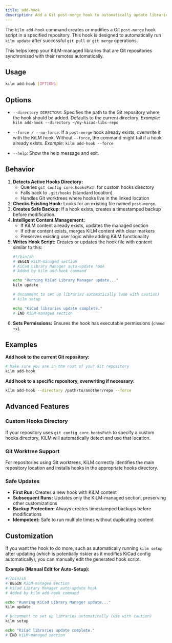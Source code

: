 ```yaml
---
title: add-hook
description: Add a Git post-merge hook to automatically update libraries.
---
```


The `kilm add-hook` command creates or modifies a Git `post-merge` hook script in a specified repository. This hook is designed to automatically run `kilm update` after successful `git pull` or `git merge` operations.

This helps keep your KiLM-managed libraries that are Git repositories synchronized with their remotes automatically.

## Usage

```bash
kilm add-hook [OPTIONS]
```

## Options

- `--directory DIRECTORY`: 
  Specifies the path to the Git repository where the hook should be added. Defaults to the current directory.
  *Example:* `kilm add-hook --directory ~/my-kicad-libs-repo`

- `--force / --no-force`: 
  If a `post-merge` hook already exists, overwrite it with the KiLM hook. Without `--force`, the command might fail if a hook already exists.
  *Example:* `kilm add-hook --force`

- `--help`: 
  Show the help message and exit.

## Behavior

1.  **Detects Active Hooks Directory:** 
    - Queries `git config core.hooksPath` for custom hooks directory
    - Falls back to `.git/hooks` (standard location)
    - Handles Git worktrees where hooks live in the linked location
2.  **Checks Existing Hook:** Looks for an existing file named `post-merge`.
3.  **Creates Safe Backup:** If a hook exists, creates a timestamped backup before modification.
4.  **Intelligent Content Management:** 
    - If KiLM content already exists, updates the managed section
    - If other content exists, merges KiLM content with clear markers
    - Preserves existing user logic while adding KiLM functionality
5.  **Writes Hook Script:** Creates or updates the hook file with content similar to this:
    ```bash
    #!/bin/sh
    # BEGIN KiLM-managed section
    # KiCad Library Manager auto-update hook
    # Added by kilm add-hook command

    echo "Running KiCad Library Manager update..."
    kilm update

    # Uncomment to set up libraries automatically (use with caution)
    # kilm setup

    echo "KiCad libraries update complete."
    # END KiLM-managed section
    ```
6.  **Sets Permissions:** Ensures the hook has executable permissions (`chmod +x`).

## Examples

**Add hook to the current Git repository:**
```bash
# Make sure you are in the root of your Git repository
kilm add-hook
```

**Add hook to a specific repository, overwriting if necessary:**
```bash
kilm add-hook --directory /path/to/another/repo --force
```

## Advanced Features

### Custom Hooks Directory
If your repository uses `git config core.hooksPath` to specify a custom hooks directory, KiLM will automatically detect and use that location.

### Git Worktree Support
For repositories using Git worktrees, KiLM correctly identifies the main repository location and installs hooks in the appropriate hooks directory.

### Safe Updates
- **First Run:** Creates a new hook with KiLM content
- **Subsequent Runs:** Updates only the KiLM-managed section, preserving other customizations
- **Backup Protection:** Always creates timestamped backups before modifications
- **Idempotent:** Safe to run multiple times without duplicating content

## Customization

If you want the hook to do more, such as automatically running `kilm setup` after updating (which is potentially riskier as it modifies KiCad config automatically), you can manually edit the generated hook script.

**Example (Manual Edit for Auto-Setup):**
```bash
#!/bin/sh
# BEGIN KiLM-managed section
# KiCad Library Manager auto-update hook
# Added by kilm add-hook command

echo "Running KiCad Library Manager update..."
kilm update

# Uncomment to set up libraries automatically (use with caution)
kilm setup

echo "KiCad libraries update complete."
# END KiLM-managed section
``` 